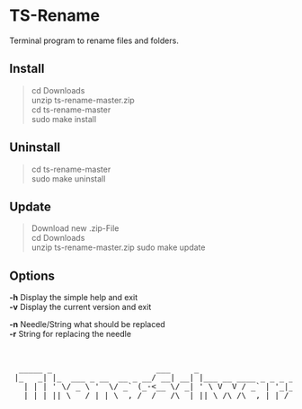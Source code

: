 # TS-Rename
Terminal program to rename files and folders.

## Install
> cd Downloads  
> unzip ts-rename-master.zip  
> cd ts-rename-master  
> sudo make install  

## Uninstall
> cd ts-rename-master  
> sudo make uninstall  

## Update
> Download new .zip-File  
> cd Downloads  
> unzip ts-rename-master.zip
> sudo make update  

## Options
  **-h** Display the simple help and exit  
  **-v** Display the current version and exit  

  **-n** Needle/String what should be replaced  
  **-r** String for replacing the needle  

<br />
<pre>
  _____ _                      ___     _                       ___  __ 
 |_   _| |_  ___ _ __  __ _ __/ __| __| |___ __ ____ _ _ _ ___/ _ \/ / 
   | | | ' \/ _ \ '  \/ _` (_-<__ \/ _| ' \ V  V / _` | '_|_ /\_, / _ \
   |_| |_||_\___/_|_|_\__,_/__/___/\__|_||_\_/\_/\__,_|_| /__| /_/\___/
</pre>
